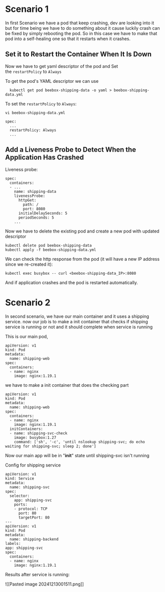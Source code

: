 
# Scenario 1
In first Scenario we have a pod that keep crashing, dev are looking into it but for time being we have to do something about it cause luckily crash can be fixed by simply rebooting the pod.
So in this case we have to make that pod into a self-healing one so that it restarts when it crashes.

## Set it to Restart the Container When It Is Down

Now we have to get yaml descriptor of the pod and Set the `restartPolicy` to `Always`

To get the pod's YAML descriptor we can use
```
  kubectl get pod beebox-shipping-data -o yaml > beebox-shipping-data.yml
```

To set the `restartPolicy` to `Always`:

```
vi beebox-shipping-data.yml
```

```
spec:
  ...
  restartPolicy: Always
  ...
```

## Add a Liveness Probe to Detect When the Application Has Crashed

Liveness probe:
```
spec:
  containers:
  - ...
	name: shipping-data
	livenessProbe:
	  httpGet:
		path: /
		port: 8080
	  initialDelaySeconds: 5
	  periodSeconds: 5
	...
```

Now we have to delete the existing pod and create a new pod with updated descriptor 

```
kubectl delete pod beebox-shipping-data
kubectl apply -f beebox-shipping-data.yml
```

We can check the http response from the pod (it will have a new IP address since we re-created it):

```
kubectl exec busybox -- curl <beebox-shipping-data_IP>:8080
```

And if application crashes and the pod is restarted automatically.

# Scenario 2
 In second scenario, we have our main container and it uses a shipping service. now our job is to make a init container that checks if shipping service is running or not and it should complete when service is running 

This is our main pod, 
```Initial pod config
apiVersion: v1
kind: Pod
metadata:
  name: shipping-web
spec:
  containers:
  - name: nginx
    image: nginx:1.19.1
```

we have to make a init container that does the checking part
```
apiVersion: v1
kind: Pod
metadata:
  name: shipping-web
spec:
  containers:
  - name: nginx
    image: nginx:1.19.1
  initContainers:
  - name: shipping-svc-check
    image: busybox:1.27
    command: ['sh', '-c', 'until nslookup shipping-svc; do echo waiting for shipping-svc; sleep 2; done']
```

Now our main app will be in "**init**" state until shipping-svc isn't running

Config for shipping service 
```
apiVersion: v1
kind: Service
metadata:
  name: shipping-svc
spec:
  selector:
    app: shipping-svc
    ports:
    - protocol: TCP
      port: 80
      targetPort: 80
---
apiVersion: v1
kind: Pod
metadata:
  name: shipping-backend
labels:
app: shipping-svc
spec:
  containers:
  - name: nginx
    image: nginx:1.19.1
```

Results after service is running:

![[Pasted image 20241213001511.png]]